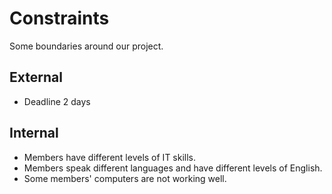 # Constraints

Some boundaries around our project.

## External

- Deadline 2 days

## Internal

- Members have different levels of IT skills.
- Members speak different languages and have different levels of English.
- Some members' computers are not working well.

